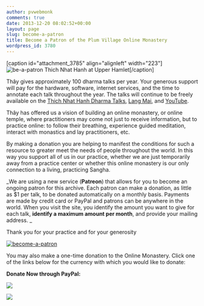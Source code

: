 ```yaml
---
author: pvwebmonk
comments: true
date: 2013-12-20 08:02:52+00:00
layout: page
slug: become-a-patron
title: Become a Patron of the Plum Village Online Monastery
wordpress_id: 3780
---
```


[caption id="attachment_3785" align="alignleft" width="223"]![be-a-patron](http://plumvillage.org/wp-content/uploads/2013/12/be-a-patron-223x300.jpg) Thich Nhat Hanh at Upper Hamlet[/caption]

Thây gives approximately 100 dharma talks per year. Your generous support will pay for the hardware, software, internet services, and the time to annotate each talk throughout the year. The talks will continue to be freely available on the [Thich Nhat Hanh Dharma Talks](http://tnhaudio.org/), [Lang Mai](http://langmai.org), and [YouTube](http://www.youtube.com/plumvillage).

Thây has offered us a vision of building an online monastery, or online temple, where practitioners may come not just to receive information, but to practice online: to follow their breathing, experience guided meditation, interact with monastics and lay practitioners, etc.

By making a donation you are helping to manifest the conditions for such a resource to greater meet the needs of people throughout the world. In this way you support all of us in our practice, whether we are just temporarily away from a practice center or whether this online monastery is our only connection to a living, practicing Sangha.


_We are using a new service (**Patreon**) that allows for you to become an ongoing patron for this archive. Each patron can make a donation, as little as $1 per talk, to be donated automatically on a monthly basis. Payments are made by credit card or PayPal and patrons can be anywhere in the world. When you visit the site, you identify the amount you want to give for each talk, **identify a maximum amount per month**, and provide your mailing address. _


Thank you for your practice and for your generosity

[![become-a-patron](http://plumvillage.org/wp-content/uploads/2013/12/become-a-patron.jpg)](http://www.patreon.com/bePatron?u=61432&patAmt=1)



You may also make a one-time donation to the Online Monastery. Click one of the links below for the currency with which you would like to donate:

**Donate Now through PayPal:**










![](https://www.paypal.com/en_US/i/scr/pixel.gif)


![](https://www.paypal.com/en_US/i/scr/pixel.gif)







